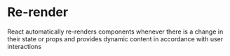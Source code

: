 # Re-render
React automatically re-renders components whenever there is a change in their state or props and provides dynamic content in accordance with user interactions
